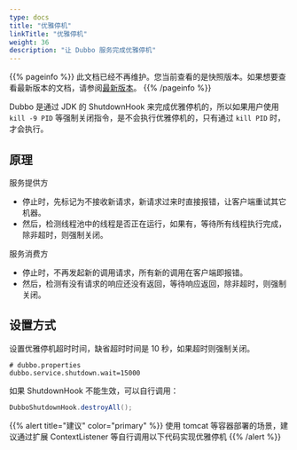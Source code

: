 ```yaml
---
type: docs
title: "优雅停机"
linkTitle: "优雅停机"
weight: 36
description: "让 Dubbo 服务完成优雅停机"
---
```


{{% pageinfo %}} 此文档已经不再维护。您当前查看的是快照版本。如果想要查看最新版本的文档，请参阅[最新版本](/zh-cn/docs3-v2/java-sdk/advanced-features-and-usage/others/graceful-shutdown/)。
{{% /pageinfo %}}

Dubbo 是通过 JDK 的 ShutdownHook 来完成优雅停机的，所以如果用户使用 `kill -9 PID` 等强制关闭指令，是不会执行优雅停机的，只有通过 `kill PID` 时，才会执行。

## 原理

服务提供方

* 停止时，先标记为不接收新请求，新请求过来时直接报错，让客户端重试其它机器。
* 然后，检测线程池中的线程是否正在运行，如果有，等待所有线程执行完成，除非超时，则强制关闭。

服务消费方

* 停止时，不再发起新的调用请求，所有新的调用在客户端即报错。
* 然后，检测有没有请求的响应还没有返回，等待响应返回，除非超时，则强制关闭。

## 设置方式

设置优雅停机超时时间，缺省超时时间是 10 秒，如果超时则强制关闭。

```properties
# dubbo.properties
dubbo.service.shutdown.wait=15000
```

如果 ShutdownHook 不能生效，可以自行调用：

```java
DubboShutdownHook.destroyAll();
```

{{% alert title="建议" color="primary" %}}
使用 tomcat 等容器部署的场景，建议通过扩展 ContextListener 等自行调用以下代码实现优雅停机
{{% /alert %}}

